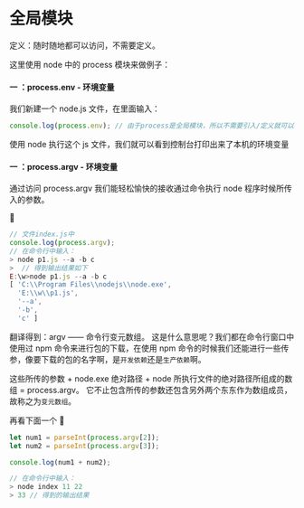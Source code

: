 # 全局模块

定义：随时随地都可以访问，不需要定义。

这里使用 node 中的 process 模块来做例子：

#### 一 ：process.env - 环境变量

我们新建一个 node.js 文件，在里面输入：

```js
console.log(process.env); // 由于process是全局模块，所以不需要引入/定义就可以直接使用
```

使用 node 执行这个 js 文件，我们就可以看到控制台打印出来了本机的环境变量

#### 一 ：process.argv - 环境变量

通过访问 process.argv 我们能轻松愉快的接收通过命令执行 node 程序时候所传入的参数。

🌰

```js
// 文件index.js中
console.log(process.argv);
// 在命令行中输入：
> node p1.js --a -b c
>  // 得到输出结果如下
E:\w>node p1.js --a -b c
[ 'C:\\Program Files\\nodejs\\node.exe',
  'E:\\w\\p1.js',
  '--a',
  '-b',
  'c' ]
```

翻译得到：argv —— 命令行变元数组。
这是什么意思呢？我们都在命令行窗口中使用过 npm 命令来进行包的下载，在使用 npm 命令的时候我们还能进行一些传参，像要下载的包的名字啊，是`开发依赖`还是`生产依赖`啊。

这些所传的参数 + node.exe 绝对路径 + node 所执行文件的绝对路径所组成的数组 = process.argv。
它不止包含所传的参数还包含另外两个东东作为数组成员，故称之为`变元数组`。

再看下面一个 🌰

```js
let num1 = parseInt(process.argv[2]);
let num2 = parseInt(process.argv[3]);

console.log(num1 + num2);

// 在命令行中输入：
> node index 11 22
> 33 // 得到的输出结果
```
